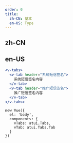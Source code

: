 ```yaml
---
order: 0
title:
  zh-CN: 基本
  en-US: Type
---
```


## zh-CN



## en-US


````jsx
<v-tabs>
  <v-tab header="系统短信签名">
    系统短信签名内容
  </v-tab>
  <v-tab header="推广短信签名">
    推广短信签名内容
  </v-tab>
</v-tabs>

````

````vue-script
new Vue({
  el: 'body',
  components: {
    vTabs: atui.Tabs,
    vTab: atui.Tabs.Tab
  }
})
````
